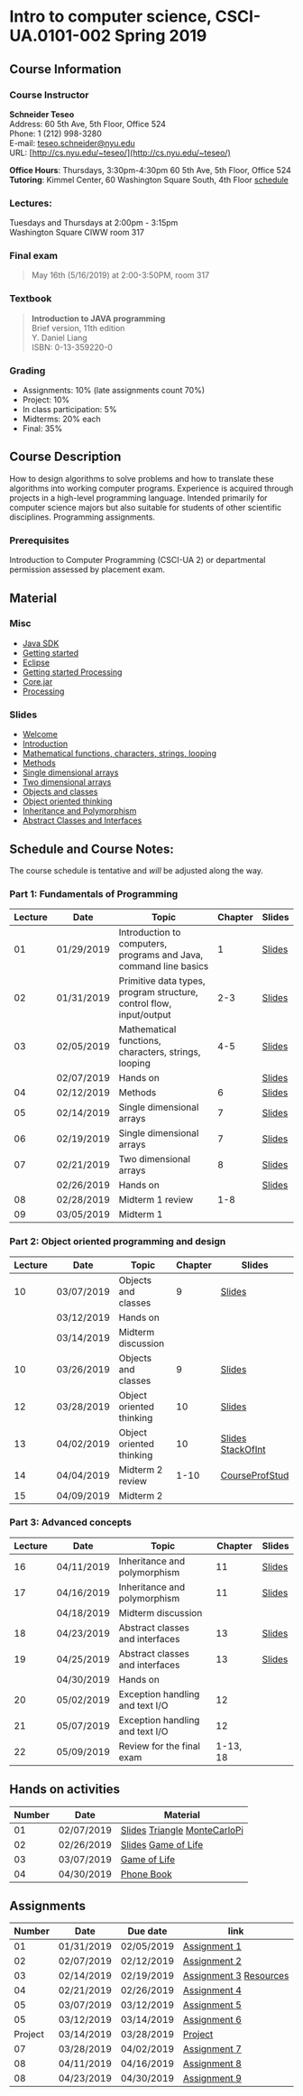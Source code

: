 # Intro to computer science, CSCI-UA.0101-002 Spring 2019

## Course Information
### Course Instructor
**Schneider Teseo**<br>
Address: 60 5th Ave, 5th Floor, Office 524<br>
Phone: 1 (212) 998-3280<br>
E-mail: [teseo.schneider@nyu.edu](mailto:teseo.schneider@nyu.edu)<br>
URL: [http://cs.nyu.edu/~teseo/](http://cs.nyu.edu/~teseo/)<br>

**Office Hours**: Thursdays, 3:30pm-4:30pm 60 5th Ave, 5th Floor, Office 524<br>
**Tutoring**:
Kimmel Center, 60 Washington Square South, 4th Floor [schedule](https://github.com/teseoch/Intro-To-Computer-Science-Spring-2019/blob/master/material/Spring-2019-tutor.pdf)

### Lectures:
Tuesdays and Thursdays at 2:00pm - 3:15pm<br>
Washington Square
CIWW room 317

### Final exam

> May 16th (5/16/2019) at 2:00-3:50PM, room 317


### Textbook

> **Introduction to JAVA programming**<br>
> Brief version, 11th edition<br>
> Y. Daniel Liang<br>
> ISBN: 0-13-359220-0


### Grading
 - Assignments: 10% (late assignments count 70%)
 - Project: 10%
 - In class participation: 5%
 - Midterms: 20% each
 - Final: 35%

## Course Description

How to design algorithms to solve problems and how to translate these algorithms into working computer programs. Experience is acquired through projects in a high-level programming language. Intended primarily for computer science majors but also suitable for students of other scientific disciplines. Programming assignments.



### Prerequisites
Introduction to Computer Programming (CSCI-UA 2) or departmental permission assessed by placement exam.



## Material

### Misc

- [Java SDK](http://www.oracle.com/technetwork/java/javase/downloads/index.html)
- [Getting started](https://raw.githubusercontent.com/teseoch/Intro-To-Computer-Science-Spring-2019/master/material/getting_started.pdf)
- [Eclipse](https://www.eclipse.org/)
- [Getting started Processing](https://raw.githubusercontent.com/teseoch/Intro-To-Computer-Science-Spring-2019/master/material/getting_started_processing.pdf)
- [Core.jar](https://github.com/teseoch/Intro-To-Computer-Science-Spring-2019/blob/master/material/core.jar.zip?raw=true)
- [Processing](https://processing.org/)

### Slides
- [Welcome](https://raw.githubusercontent.com/teseoch/Intro-To-Computer-Science-Spring-2019/master/slides/lecture1-welcome.pdf)
- [Introduction](https://raw.githubusercontent.com/teseoch/Intro-To-Computer-Science-Spring-2019/master/slides/lecture2-intro.pdf)
- [Mathematical functions, characters, strings, looping](https://raw.githubusercontent.com/teseoch/Intro-To-Computer-Science-Spring-2019/master/slides/lecture3-math.pdf)
- [Methods](https://raw.githubusercontent.com/teseoch/Intro-To-Computer-Science-Spring-2019/master/slides/lecture4-methods.pdf)
- [Single dimensional arrays](https://raw.githubusercontent.com/teseoch/Intro-To-Computer-Science-Spring-2019/master/slides/lecture5-arrays.pdf)
- [Two dimensional arrays](https://raw.githubusercontent.com/teseoch/Intro-To-Computer-Science-Spring-2019/master/slides/lecture6-ndarrays.pdf)
- [Objects and classes](https://raw.githubusercontent.com/teseoch/Intro-To-Computer-Science-Spring-2019/master/slides/lecture7-objects.pdf)
- [Object oriented thinking](https://raw.githubusercontent.com/teseoch/Intro-To-Computer-Science-Spring-2019/master/slides/lecture8-thinkingoo.pdf)
- [Inheritance and Polymorphism](https://raw.githubusercontent.com/teseoch/Intro-To-Computer-Science-Spring-2019/master/slides/lecture9-polymorphism.pdf)
- [Abstract Classes and Interfaces](https://raw.githubusercontent.com/teseoch/Intro-To-Computer-Science-Spring-2019/master/slides/lecture10-interfaces.pdf)
<!-- - [Exception and Text IO](https://raw.githubusercontent.com/teseoch/Intro-To-Computer-Science-Spring-2019/master/slides/lecture18.pdf) -->


## Schedule and Course Notes:

The course schedule is tentative and *will* be adjusted along the way.

### Part 1: Fundamentals of Programming
| Lecture | Date | Topic | Chapter | Slides |
|----|----|----|----|----|
| 01 | 01/29/2019 | Introduction to computers, programs and Java, command line basics | 1 | [Slides](https://raw.githubusercontent.com/teseoch/Intro-To-Computer-Science-Spring-2019/master/slides/lecture1-welcome.pdf) |
| 02 | 01/31/2019 | Primitive data types, program structure, control flow, input/output| 2-3 | [Slides](https://raw.githubusercontent.com/teseoch/Intro-To-Computer-Science-Spring-2019/master/slides/lecture2-intro.pdf) |
| 03 | 02/05/2019 | Mathematical functions, characters, strings, looping| 4-5 |[Slides](https://raw.githubusercontent.com/teseoch/Intro-To-Computer-Science-Spring-2019/master/slides/lecture3-math.pdf)|
|    | 02/07/2019 | Hands on | | [Slides](https://raw.githubusercontent.com/teseoch/Intro-To-Computer-Science-Spring-2019/master/material/handson1.pdf)|
| 04 | 02/12/2019 | Methods | 6 | [Slides](https://raw.githubusercontent.com/teseoch/Intro-To-Computer-Science-Spring-2019/master/slides/lecture4-methods.pdf) |
| 05 | 02/14/2019 | Single dimensional arrays | 7 | [Slides](https://raw.githubusercontent.com/teseoch/Intro-To-Computer-Science-Spring-2019/master/slides/lecture5-arrays.pdf) |
| 06 | 02/19/2019 | Single dimensional arrays | 7 | [Slides](https://raw.githubusercontent.com/teseoch/Intro-To-Computer-Science-Spring-2019/master/slides/lecture5-arrays.pdf) |
| 07 | 02/21/2019 | Two dimensional arrays | 8 | [Slides](https://raw.githubusercontent.com/teseoch/Intro-To-Computer-Science-Spring-2019/master/slides/lecture6-ndarrays.pdf) |
|    | 02/26/2019 | Hands on | | [Slides](https://raw.githubusercontent.com/teseoch/Intro-To-Computer-Science-Spring-2019/master/material/handson2.pdf) |
| 08 | 02/28/2019 | Midterm 1 review | 1-8 | |
| 09 | 03/05/2019 | Midterm 1 |  | |

### Part 2: Object oriented programming and design
| Lecture | Date | Topic | Chapter | Slides |
|----|----|----|----|----|
| 10 | 03/07/2019 | Objects and classes | 9 | [Slides](https://raw.githubusercontent.com/teseoch/Intro-To-Computer-Science-Spring-2019/master/slides/lecture7-objects.pdf) |
|    | 03/12/2019 | Hands on | | |
|    | 03/14/2019 | Midterm discussion |  | |
| 10 | 03/26/2019 | Objects and classes | 9 | [Slides](https://raw.githubusercontent.com/teseoch/Intro-To-Computer-Science-Spring-2019/master/slides/lecture7-objects.pdf) |
| 12 | 03/28/2019 | Object oriented thinking | 10 | [Slides](https://raw.githubusercontent.com/teseoch/Intro-To-Computer-Science-Spring-2019/master/slides/lecture8-thinkingoo.pdf) |
| 13 | 04/02/2019 | Object oriented thinking | 10 | [Slides](https://raw.githubusercontent.com/teseoch/Intro-To-Computer-Science-Spring-2019/master/slides/lecture8-thinkingoo.pdf) [StackOfInt](https://raw.githubusercontent.com/teseoch/Intro-To-Computer-Science-Spring-2019/master/material/StackOfInt.java)|
| 14 | 04/04/2019 | Midterm 2 review | 1-10 | [CourseProfStud](https://raw.githubusercontent.com/teseoch/Intro-To-Computer-Science-Spring-2019/master/material/CourseProfStud.zip) |
| 15 | 04/09/2019 | Midterm 2 | | |

### Part 3: Advanced concepts

| Lecture | Date | Topic | Chapter | Slides |
|----|----|----|----|----|
| 16   | 04/11/2019 | Inheritance and polymorphism | 11 | [Slides](https://raw.githubusercontent.com/teseoch/Intro-To-Computer-Science-Spring-2019/master/slides/lecture9-polymorphism.pdf) |
| 17 | 04/16/2019 | Inheritance and polymorphism | 11 | [Slides](https://raw.githubusercontent.com/teseoch/Intro-To-Computer-Science-Spring-2019/master/slides/lecture9-polymorphism.pdf) |
|    | 04/18/2019 | Midterm discussion |  | |
| 18 | 04/23/2019 | Abstract classes and interfaces | 13 | [Slides](https://raw.githubusercontent.com/teseoch/Intro-To-Computer-Science-Spring-2019/master/slides/lecture10-interfaces.pdf) |
| 19 | 04/25/2019 | Abstract classes and interfaces | 13 | [Slides](https://raw.githubusercontent.com/teseoch/Intro-To-Computer-Science-Spring-2019/master/slides/lecture10-interfaces.pdf) |
|    | 04/30/2019 | Hands on | ||
| 20 | 05/02/2019 | Exception handling and text I/O | 12 | |
| 21 | 05/07/2019 | Exception handling and text I/O | 12 | |
| 22 | 05/09/2019 | Review for the final exam | 1-13, 18 | |


## Hands on activities
| Number | Date | Material |
|----|----|----|
| 01 | 02/07/2019 | [Slides](https://raw.githubusercontent.com/teseoch/Intro-To-Computer-Science-Spring-2019/master/material/handson1.pdf) [Triangle](https://raw.githubusercontent.com/teseoch/Intro-To-Computer-Science-Spring-2019/master/material/Triangle.java) [MonteCarloPi](https://raw.githubusercontent.com/teseoch/Intro-To-Computer-Science-Spring-2019/master/material/MonteCarloPi.java) |
| 02 | 02/26/2019 | [Slides](https://raw.githubusercontent.com/teseoch/Intro-To-Computer-Science-Spring-2019/master/material/handson2.pdf)  [Game of Life](https://raw.githubusercontent.com/teseoch/Intro-To-Computer-Science-Spring-2019/master/material/GOL.java) |
| 03 | 03/07/2019 | [Game of Life](https://raw.githubusercontent.com/teseoch/Intro-To-Computer-Science-Spring-2019/master/material/GOLProcessing.zip)|
| 04 | 04/30/2019 | [Phone Book](https://raw.githubusercontent.com/teseoch/Intro-To-Computer-Science-Spring-2019/master/material/PB.zip) |


## Assignments

| Number | Date | Due date| link |
|----|----|----|----|
| 01 | 01/31/2019 | 02/05/2019 | [Assignment 1](https://raw.githubusercontent.com/teseoch/Intro-To-Computer-Science-Spring-2019/master/assignments/Assignment1.pdf) |
| 02 | 02/07/2019 | 02/12/2019 | [Assignment 2](https://raw.githubusercontent.com/teseoch/Intro-To-Computer-Science-Spring-2019/master/assignments/Assignment2.pdf) |
| 03 | 02/14/2019 | 02/19/2019 | [Assignment 3](https://raw.githubusercontent.com/teseoch/Intro-To-Computer-Science-Spring-2019/master/assignments/Assignment3.pdf) [Resources](https://raw.githubusercontent.com/teseoch/Intro-To-Computer-Science-Spring-2019/master/assignments/Assignment3.txt) |
| 04 | 02/21/2019 | 02/26/2019 | [Assignment 4](https://raw.githubusercontent.com/teseoch/Intro-To-Computer-Science-Spring-2019/master/assignments/Assignment4.pdf) |
| 05 | 03/07/2019 | 03/12/2019 | [Assignment 5](https://raw.githubusercontent.com/teseoch/Intro-To-Computer-Science-Spring-2019/master/assignments/Assignment5.pdf) |
| 05 | 03/12/2019 | 03/14/2019 | [Assignment 6](https://raw.githubusercontent.com/teseoch/Intro-To-Computer-Science-Spring-2019/master/assignments/Assignment6.pdf) |
| Project | 03/14/2019 | 03/28/2019 | [Project](https://raw.githubusercontent.com/teseoch/Intro-To-Computer-Science-Spring-2019/master/assignments/Project.pdf) |
| 07 | 03/28/2019 | 04/02/2019 | [Assignment 7](https://raw.githubusercontent.com/teseoch/Intro-To-Computer-Science-Spring-2019/master/assignments/Assignment7.pdf) |
| 08 | 04/11/2019 | 04/16/2019 | [Assignment 8](https://raw.githubusercontent.com/teseoch/Intro-To-Computer-Science-Spring-2019/master/assignments/Assignment8.pdf) |
| 08 | 04/23/2019 | 04/30/2019 | [Assignment 9](https://raw.githubusercontent.com/teseoch/Intro-To-Computer-Science-Spring-2019/master/assignments/Assignment9.pdf) |




